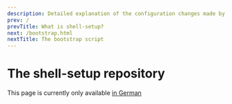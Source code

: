 ```yaml
---
description: Detailed explanation of the configuration changes made by shell-setup
prev: /
prevTitle: What is shell-setup?
next: /bootstrap.html
nextTitle: The bootstrap script
---
```

# The shell-setup repository

This page is currently only available [in German](de/shell-setup.md)
